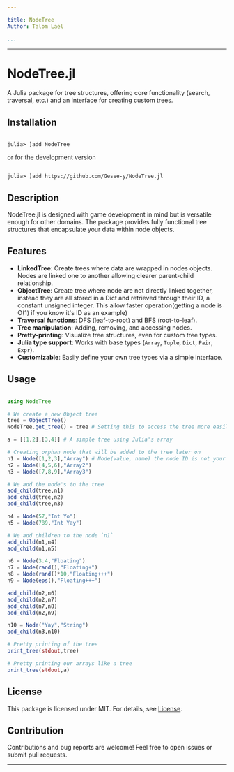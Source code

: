 ```yaml
---

title: NodeTree  
Author: Talom Laël  

...
```


---

# NodeTree.jl  

A Julia package for tree structures, offering core functionality (search, traversal, etc.) and an interface for creating custom trees.  

## Installation 

```julia-repl

julia> ]add NodeTree

```

or for the development version 

```julia-repl

julia> ]add https://github.com/Gesee-y/NodeTree.jl
```

## Description  

NodeTree.jl is designed with game development in mind but is versatile enough for other domains. The package provides fully functional tree structures that encapsulate your data within node objects.

## Features  

- **LinkedTree**: Create trees where data are wrapped in nodes objects. Nodes are linked one to another allowing clearer parent-child relationship.
- **ObjectTree**: Create tree where node are not directly linked together, instead they are all stored in a Dict and retrieved through their ID, a constant unsigned integer. This allow faster operation(getting a node is O(1) if you know it's ID as an example)
- **Traversal functions**: DFS (leaf-to-root) and BFS (root-to-leaf).  
- **Tree manipulation**: Adding, removing, and accessing nodes.  
- **Pretty-printing**: Visualize tree structures, even for custom tree types.  
- **Julia type support**: Works with base types (`Array`, `Tuple`, `Dict`, `Pair`, `Expr`).  
- **Customizable**: Easily define your own tree types via a simple interface.  

## Usage

```julia

using NodeTree

# We create a new Object tree
tree = ObjectTree()
NodeTree.get_tree() = tree # Setting this to access the tree more easily 

a = [[1,2],[3,4]] # A simple tree using Julia's array

# Creating orphan node that will be added to the tree later on
n1 = Node([1,2,3],"Array") # Node(value, name) the node ID is not your concern
n2 = Node([4,5,6],"Array2")
n3 = Node([7,8,9],"Array3")

# We add the node's to the tree
add_child(tree,n1)
add_child(tree,n2)
add_child(tree,n3)

n4 = Node(57,"Int Yo")
n5 = Node(789,"Int Yay")

# We add children to the node `n1`
add_child(n1,n4)
add_child(n1,n5)

n6 = Node(3.4,"Floating")
n7 = Node(rand(),"Floating+")
n8 = Node(rand()*10,"Floating+++")
n9 = Node(eps(),"Floating+++")

add_child(n2,n6)
add_child(n2,n7)
add_child(n7,n8)
add_child(n2,n9)

n10 = Node("Yay","String")
add_child(n3,n10)

# Pretty printing of the tree
print_tree(stdout,tree)

# Pretty printing our arrays like a tree
print_tree(stdout,a)

```

## License  

This package is licensed under MIT. For details, see [License](https://github.com/Gesee-y/NodeTree.jl/blob/main/License.txt).  

## Contribution  

Contributions and bug reports are welcome! Feel free to open issues or submit pull requests.  

---